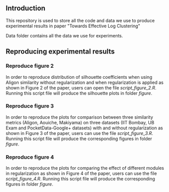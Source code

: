 ## Introduction
This repository is used to store all the code and data we use to produce experimental results in paper "Towards Effective Log Clustering"

Data folder contains all the data we use for experiments.

## Reproducing experimental results
### Reproduce figure 2
In order to reproduce distribution of silhouette coefficients when using Aligon similarity without regularization and when regularization is applied as shown in Figure 2 of the paper, users can open the file *script_figure_2.R*. Running this script file will produce the silhouette plots in folder *figure*.

### Reproduce figure 3
In order to reproduce the plots for comparison between three similarity metrics (Aligon, Aouiche, Makiyama) on three datasets (IIT Bombay, UB Exam and PocketData-Google+ datasets) with and without regularization as shown in Figure 3 of the paper, users can use the file *script_figure_3.R*. Running this script file will produce the corresponding figures in folder *figure*.

### Reproduce figure 4
In order to reproduce the plots for comparing the effect of different modules in regularization as shown in Figure 4 of the paper, users can use the file *script_figure_4.R*. Running this script file will produce the corresponding figures in folder *figure*.
